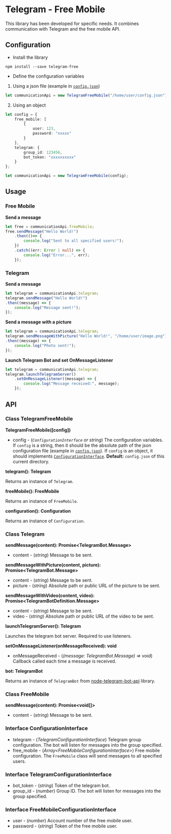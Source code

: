 # Telegram - Free Mobile 

This library has been developed for specific needs.
It combines communication with Telegram and the free mobile API.
## Configuration

+ Install the library
```
npm install --save telegram-free
```

+ Define the configuration variables

1. Using a json file (example in [`config.json`](config.json))

```typescript
let communicationApi = new TelegramFreeMobile("/home/user/config.json");
```

2. Using an object

```typescript
let config = {
    free_mobile: [
        {
            user: 123,
            password: "xxxxx"
        }
    ],
    telegram: {
        group_id: 123456,
        bot_token: "xxxxxxxxxx"
    }
};

let communicationApi = new TelegramFreeMobile(config);
```

## Usage

### Free Mobile

**Send a message**

```typescript
let free = communicationApi.freeMobile;
free.sendMessage("Hello World!")
    .then(()=> {
        console.log("Sent to all specified users!");
    })
    .catch((err: Error | null) => {
        console.log("Error...", err);
    });
```

### Telegram

**Send a message**

```typescript
let telegram = communicationApi.telegram;
telegram.sendMessage("Hello World!")
.then((message) => {
    console.log("Message sent!");
});
```

**Send a message with a picture**

```typescript
let telegram = communicationApi.telegram;
telegram.sendMessageWithPicture("Hello World!", "/home/user/image.png")
.then((message) => {
    console.log("Photo sent!");
});
```

**Launch Telegram Bot and set OnMessageListener**

```typescript
let telegram = communicationApi.telegram;
telegram.launchTelegramServer()
    .setOnMessageListener((message) => {
        console.log("Message received:", message);
    });
```

## API

### Class TelegramFreeMobile

**TelegramFreeMobile([config])**

+ config - (_`ConfigurationInterface` or string_) The configuration variables. If `config` is a string, then it should be the absolute path of the json configuration file (example in [`config.json`](config.json)). If `config` is an object, it should implements [`ConfigurationInterface`](src/Interfaces/ConfigurationInterface.ts). **Default:** `config.json` of this current directory. 

**telegram(): Telegram**

Returns an instance of `Telegram`.

**freeMobile(): FreeMobile**

Returns an instance of `FreeMobile`.

**configuration(): Configuration**

Returns an instance of `Configuration`.

### Class Telegram

**sendMessage(content): Promise<TelegramBot.Message>**

+ content - (_string_) Message to be sent.

**sendMessageWithPicture(content, picture): Promise<TelegramBot.Message>**

+ content - (_string_) Message to be sent.
+ picture - (_string_) Absolute path or public URL of the picture to be sent.

**sendMessageWithVideo(content, video): Promise<TelegramBotDefinition.Message>**

+ content - (_string_) Message to be sent.
+ video - (_string_) Absolute path or public URL of the video to be sent.

**launchTelegramServer(): Telegram**

Launches the telegram bot server. Required to use listeners.

**setOnMessageListener(onMessageReceived): void**

+ onMessageReceived - (_(message: TelegramBot.Message) => void_) Callback called each time a message is received.

**bot: TelegramBot**

Returns an instance of `TelegramBot` from [node-telegram-bot-api](https://github.com/yagop/node-telegram-bot-api) library.

### Class FreeMobile

**sendMessage(content): Promise<void[]>**

+ content - (_string_) Message to be sent.

### Interface ConfigurationInterface

+ telegram - (_TelegramConfigurationInterface_) Telegram group configuration. The bot will listen for messages into the group specified.
+ free_mobile - (_Array\<FreeMobileConfigurationInterface>_) Free mobile configuration. The `FreeMobile` class will send messages to all specified users.

### Interface TelegramConfigurationInterface

+ bot_token - (_string_) Token of the telegram bot. 
+ group_id - (_number_) Group ID. The bot will listen for messages into the group specified.

### Interface FreeMobileConfigurationInterface

+ user - (_number_) Account number of the free mobile user.
+ password - (_string_) Token of the free mobile user.
